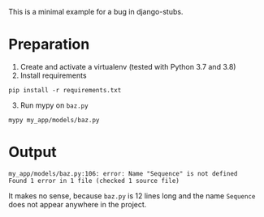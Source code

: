 This is a minimal example for a bug in django-stubs.

# Preparation

1. Create and activate a virtualenv (tested with Python 3.7 and 3.8)
2. Install requirements
```shell
pip install -r requirements.txt
```
3. Run mypy on `baz.py`
```shell
mypy my_app/models/baz.py
```

# Output

```
my_app/models/baz.py:106: error: Name "Sequence" is not defined
Found 1 error in 1 file (checked 1 source file)
```

It makes no sense, because `baz.py` is 12 lines long and the name `Sequence` does not appear anywhere in the project.

